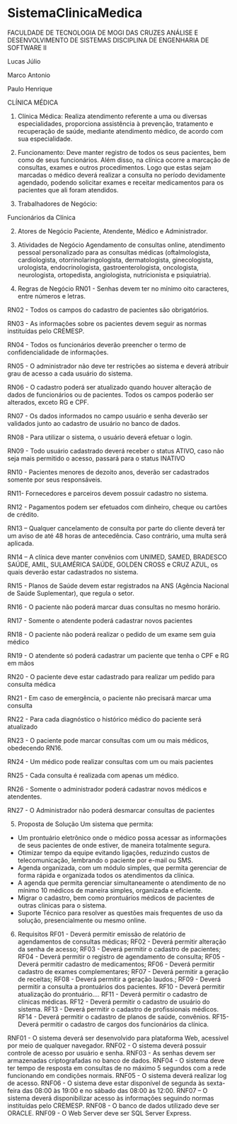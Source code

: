 # SistemaClinicaMedica

FACULDADE DE TECNOLOGIA DE MOGI DAS CRUZES
ANÁLISE E DESENVOLVIMENTO DE SISTEMAS
DISCIPLINA DE ENGENHARIA DE SOFTWARE II 

Lucas Júlio

Marco Antonio

Paulo Henrique



CLÍNICA MÉDICA

1.  Clínica Médica:
Realiza atendimento referente a uma ou diversas  especialidades, proporciona assistência   à prevenção, tratamento e recuperação de saúde, mediante atendimento médico, de acordo com sua especialidade.

2. Funcionamento:
Deve manter registro de todos os seus pacientes, bem como de seus funcionários. Além disso, na clínica ocorre a marcação de consultas, exames e outros procedimentos.  Logo que estas sejam marcadas o médico deverá realizar a consulta no período devidamente agendado, podendo solicitar exames e receitar medicamentos para os pacientes que ali foram atendidos.

2. Trabalhadores de Negócio:

Funcionários da Clínica

2. Atores de Negócio
Paciente, Atendente, Médico e Administrador.

3. Atividades de Negócio
Agendamento de consultas online, atendimento pessoal personalizado para as consultas médicas (oftalmologista, cardiologista, otorrinolaringologista, dermatologista, ginecologista, urologista, endocrinologista, gastroenterologista, oncologista, neurologista, ortopedista, angiologista, nutricionista e psiquiatria).

4. Regras de Negócio
RN01 - Senhas devem ter no mínimo oito caracteres, entre números e letras.

RN02 - Todos os campos do cadastro de pacientes são obrigatórios.

RN03 - As informações sobre os pacientes devem seguir as normas instituídas pelo CREMESP.

RN04 - Todos os funcionários deverão preencher o termo de confidencialidade de informações.

RN05 - O administrador não deve ter restrições ao sistema e deverá atribuir grau de acesso a cada usuário do sistema.

RN06 - O cadastro poderá ser atualizado quando houver alteração de dados de funcionários ou de pacientes. Todos os campos poderão ser alterados, exceto RG e CPF.

RN07 - Os dados informados no campo usuário e senha deverão ser validados junto ao cadastro de usuário no banco de dados. 

RN08 - Para utilizar o sistema, o usuário deverá efetuar o login.

RN09 - Todo usuário cadastrado deverá receber o status ATIVO, caso não seja mais permitido o acesso, passará para o status INATIVO

RN10 - Pacientes menores de dezoito anos, deverão ser cadastrados somente por seus responsáveis.

RN11- Fornecedores e parceiros devem possuir cadastro no sistema.

RN12 - Pagamentos podem ser efetuados com dinheiro, cheque ou cartões de crédito.

RN13 – Qualquer cancelamento de consulta por parte do cliente deverá ter um aviso de até   48 horas de antecedência. Caso contrário, uma multa será aplicada.

RN14 – A clínica deve manter convênios com UNIMED, SAMED, BRADESCO SAÚDE, AMIL, SULAMÉRICA SAÚDE, GOLDEN CROSS e CRUZ AZUL, os quais deverão estar cadastrados no sistema.

RN15 - Planos de Saúde devem estar registrados na ANS (Agência Nacional de Saúde Suplementar), que regula o setor.

RN16 - O paciente não poderá marcar duas consultas no mesmo horário.

RN17 - Somente o atendente poderá cadastrar novos pacientes

RN18 - O paciente não poderá realizar o pedido de um exame sem guia médico

RN19 - O atendente só poderá cadastrar um paciente que tenha o CPF e RG em mãos

RN20 - O paciente deve estar cadastrado para realizar um pedido para consulta médica

RN21 - Em caso de emergência, o paciente não precisará marcar uma consulta

RN22 - Para cada diagnóstico o histórico médico do paciente será atualizado

RN23 - O paciente pode marcar consultas com um ou mais médicos, obedecendo RN16.

RN24 - Um médico pode realizar consultas com um ou mais pacientes

RN25 - Cada consulta é realizada com apenas um médico.

RN26 - Somente o administrador poderá cadastrar novos médicos e atendentes.

RN27 - O Administrador não poderá desmarcar consultas de pacientes

5. Proposta de Solução
Um sistema que permita:
 - Um prontuário eletrônico onde o médico possa acessar as informações de seus pacientes de onde estiver, de maneira totalmente segura. 
- Otimizar tempo da equipe evitando ligações, reduzindo custos de telecomunicação, lembrando o paciente por e-mail ou SMS.
 - Agenda organizada, com um módulo simples, que permita gerenciar de forma rápida e organizada todos os atendimentos da clínica.
 - A agenda que permita gerenciar simultaneamente o atendimento de no mínimo 10 médicos de maneira simples, organizada e eficiente.
-   Migrar o cadastro, bem como prontuários médicos de pacientes de outras clinicas para o sistema.
- Suporte Técnico para resolver as questões mais frequentes de uso da solução, presencialmente ou mesmo online.

6. Requisitos
RF01 - Deverá permitir emissão de relatório de agendamentos de consultas médicas;
RF02 - Deverá permitir alteração da senha de acesso;
RF03 - Deverá permitir o cadastro de pacientes;
RF04 - Deverá permitir o registro de agendamento de consulta;
RF05 - Deverá permitir cadastro de medicamentos;
RF06 - Deverá permitir cadastro de exames complementares;
RF07 - Deverá permitir a geração de receitas;
RF08 - Deverá permitir a geração laudos.;
RF09 - Deverá permitir a consulta a prontuários dos pacientes.
RF10 - Deverá permitir atualização do prontuário....
RF11 - Deverá permitir o cadastro de clínicas médicas.
RF12 - Deverá permitir o cadastro de usuário do sistema.
RF13 - Deverá permitir o cadastro de profissionais médicos.
RF14 - Deverá permitir o cadastro de planos de saúde, convênios.
RF15- Deverá permitir o cadastro de cargos dos funcionários da clínica.

RNF01 - O sistema deverá ser desenvolvido para plataforma Web, acessível por meio de qualquer navegador.
RNF02 - O sistema deverá possuir controle de acesso por usuário e senha.
RNF03 - As senhas devem ser armazenadas criptografadas no banco de dados.
RNF04 - O sistema deve ter tempo de resposta em consultas de no máximo 5 segundos com a rede funcionando   em condições normais.
RNF05 - O sistema deverá realizar log de acesso.
RNF06 - O sistema deve estar disponível de segunda às sexta-feira das 08:00 às 19:00 e no sábado das 08:00 às 12:00. 
RNF07 – O sistema deverá disponibilizar acesso às informações seguindo normas instituídas pelo CREMESP.
RNF08 - O banco de dados utilizado deve ser ORACLE.
RNF09 - O Web Server deve ser SQL Server Express.
